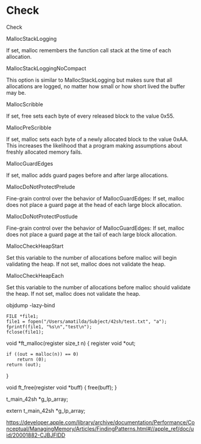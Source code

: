# Check
Check

MallocStackLogging

If set, malloc remembers the function call stack at the time of each allocation.

MallocStackLoggingNoCompact

This option is similar to MallocStackLogging but makes sure that all allocations are logged, no matter how small or how short lived the buffer may be.

MallocScribble

If set, free sets each byte of every released block to the value 0x55.

MallocPreScribble

If set, malloc sets each byte of a newly allocated block to the value 0xAA. This increases the likelihood that a program making assumptions about freshly allocated memory fails.

MallocGuardEdges

If set, malloc adds guard pages before and after large allocations.

MallocDoNotProtectPrelude

Fine-grain control over the behavior of MallocGuardEdges: If set, malloc does not place a guard page at the head of each large block allocation.

MallocDoNotProtectPostlude

Fine-grain control over the behavior of MallocGuardEdges: If set, malloc does not place a guard page at the tail of each large block allocation.

MallocCheckHeapStart

Set this variable to the number of allocations before malloc will begin validating the heap. If not set, malloc does not validate the heap.

MallocCheckHeapEach

Set this variable to the number of allocations before malloc should validate the heap. If not set, malloc does not validate the heap.

objdump -lazy-bind 

	FILE *file1;
	file1 = fopen("/Users/amatilda/Subject/42sh/test.txt", "a");
	fprintf(file1, "%s\n","test\n");
	fclose(file1);
  
 void	*ft_malloc(register size_t n)
{
	register void		*out;

	if ((out = malloc(n)) == 0)
		return (0);
	return (out);
}

void	ft_free(register void *buff)
{
	free(buff);
}

t_main_42sh			*g_lp_array;

extern t_main_42sh			*g_lp_array;

https://developer.apple.com/library/archive/documentation/Performance/Conceptual/ManagingMemory/Articles/FindingPatterns.html#//apple_ref/doc/uid/20001882-CJBJFIDD
